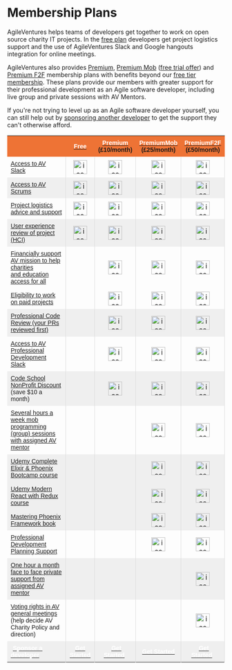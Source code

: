 # Membership Plans

AgileVentures helps teams of developers get together to work on open source charity IT projects.  In the [free plan](http://www.agileventures.org/free) developers get project logistics support and the use of AgileVentures Slack and Google hangouts integration for online meetings.

AgileVentures also provides [Premium](http://www.agileventures.org/premium), [Premium Mob](https://www.agileventures.org/premium_mob) ([free trial offer](https://www.agileventures.org/premium-mob-offer)) and [Premium F2F](https://www.agileventures.org/premium_f2f) membership plans with benefits beyond our [free tier membership](http://www.agileventures.org/free). These plans provide our members with greater support for their professional development as an Agile software developer, including live group and private sessions with AV Mentors.

If you're not trying to level up as an Agile software developer yourself, you can still help out by [sponsoring another developer](http://www.agileventures.org/sponsorship) to get the support they can't otherwise afford.

<table class="tg" style="border-collapse: collapse;border-spacing:0;border-color: #aaa;" width="100%" border="0">
	<tbody>
<tr style="background-color: #ee7335;">
		<td width="350px"></td>
		<th width="65px" align="center" style="font-family: Arial, sans-serif;font-size: 14px;padding:8px;"><div style="text-align: center;"><a href="/free"><font color="#ffffff">Free</font></a></div></th>
		<th width="65px" align="center" style="font-family: Arial, sans-serif;font-size: 14px;padding:8px;">
<div style="text-align: center;"><a href="/premium"><font color="#ffffff">Premium</font></a></div>
<div style="text-align: center;">(&#xa3;10/month)</div>
</th>
         <th width="65px" align="center" style="font-family: Arial, sans-serif;font-size: 14px;padding:8px;">
<div style="text-align: center;"><a href="/premium_mob"><font color="#ffffff">PremiumMob</font></a></div>
<div style="text-align: center;">(&#xa3;25/month)</div> </th>
		<th width="60px" align="center" style="font-family: Arial, sans-serif;font-size: 14px;padding:8px;">
<div style="text-align: center;"><a href="/premium_f2f"><font color="#ffffff">PremiumF2F</font></a></div>
<div style="text-align: center;">(&#xa3;50/month)</div>
</th>
    </tr>
    <tr>
		<td style="font-family: Arial, sans-serif;font-size: 14px;padding:8px;"><a href="/free">Access to AV Slack</a></td>    
      <td align="center" style="padding:8px;border-left:solid 1px #ddd;"><img width="32px" src="https://cdn3.iconfinder.com/data/icons/flat-actions-icons-9/512/Tick_Mark-128.png" alt="icon"></td>
      <td align="center" style="padding:8px;border-left:solid 1px #ddd;"><img width="32px" src="https://cdn3.iconfinder.com/data/icons/flat-actions-icons-9/512/Tick_Mark-128.png" alt="icon" title="Image not found"></td>
      <td align="center" style="padding:8px;border-left:solid 1px #ddd;"><img width="32px" src="https://cdn3.iconfinder.com/data/icons/flat-actions-icons-9/512/Tick_Mark-128.png" alt="icon" title="Image not found"></td>
      <td align="center" style="padding:8px;border-left:solid 1px #ddd;border-right:solid 1px #ddd;"><img width="32px" src="https://cdn3.iconfinder.com/data/icons/flat-actions-icons-9/512/Tick_Mark-128.png" alt="icon" title="Image not found"></td>
    </tr>
    <tr>
		<td style="font-family: Arial, sans-serif;font-size: 14px;background:#efefef;padding:8px;"><a href="/free">Access to AV Scrums</a></td>    
		<td align="center" style="background:#efefef;padding:8px;border-left:solid 1px #ddd;"><img width="32px" src="https://cdn3.iconfinder.com/data/icons/flat-actions-icons-9/512/Tick_Mark-128.png" alt="icon" title="Image not found"></td>
		<td align="center" style="background:#efefef;padding:8px;border-left:solid 1px #ddd;"><img width="32px" src="https://cdn3.iconfinder.com/data/icons/flat-actions-icons-9/512/Tick_Mark-128.png" alt="icon" title="Image not found"></td>
		<td align="center" style="background:#efefef;padding:8px;border-left:solid 1px #ddd;"><img width="32px" src="https://cdn3.iconfinder.com/data/icons/flat-actions-icons-9/512/Tick_Mark-128.png" alt="icon" title="Image not found"></td>
		<td align="center" style="background:#efefef;padding:8px;border-left:solid 1px #ddd;border-right:solid 1px #ddd;"><img width="32px" src="https://cdn3.iconfinder.com/data/icons/flat-actions-icons-9/512/Tick_Mark-128.png" alt="icon" title="Image not found"></td>
	</tr>
    <tr>
		<td style="font-family: Arial, sans-serif;font-size: 14px;padding:8px;"><a href="/free">Project logistics advice and support</a></td>    
		<td align="center" style="padding:8px;border-left:solid 1px #ddd;"><img width="32px" src="https://cdn3.iconfinder.com/data/icons/flat-actions-icons-9/512/Tick_Mark-128.png" alt="icon" title="Image not found"></td>
    	<td align="center" style="padding:8px;border-left:solid 1px #ddd;"><img width="32px" src="https://cdn3.iconfinder.com/data/icons/flat-actions-icons-9/512/Tick_Mark-128.png" alt="icon" title="Image not found"></td>
    	<td align="center" style="padding:8px;border-left:solid 1px #ddd;"><img width="32px" src="https://cdn3.iconfinder.com/data/icons/flat-actions-icons-9/512/Tick_Mark-128.png" alt="icon" title="Image not found"></td>
    	<td align="center" style="padding:8px;border-left:solid 1px #ddd;border-right:solid 1px #ddd;"><img width="32px" src="https://cdn3.iconfinder.com/data/icons/flat-actions-icons-9/512/Tick_Mark-128.png" alt="icon" title="Image not found"></td>
    	</tr>
    <tr>
		<td style="font-family: Arial, sans-serif;font-size: 14px;background:#efefef;padding:8px;"><a href="/free">User experience review of project (HCI)</a></td>    
		<td align="center" style="background:#efefef;padding:8px;border-left:solid 1px #ddd;"><img width="32px" src="https://cdn3.iconfinder.com/data/icons/flat-actions-icons-9/512/Tick_Mark-128.png" alt="icon" title="Image not found"></td>
        <td align="center" style="background:#efefef;padding:8px;border-left:solid 1px #ddd;"><img width="32px" src="https://cdn3.iconfinder.com/data/icons/flat-actions-icons-9/512/Tick_Mark-128.png" alt="icon" title="Image not found"></td>
        <td align="center" style="background:#efefef;padding:8px;border-left:solid 1px #ddd;"><img width="32px" src="https://cdn3.iconfinder.com/data/icons/flat-actions-icons-9/512/Tick_Mark-128.png" alt="icon" title="Image not found"></td>
        <td align="center" style="background:#efefef;padding:8px;border-left:solid 1px #ddd;border-right:solid 1px #ddd;"><img width="32px" src="https://cdn3.iconfinder.com/data/icons/flat-actions-icons-9/512/Tick_Mark-128.png" alt="icon" title="Image not found"></td>
    </tr>
    <tr>
		<td style="font-family: Arial, sans-serif;font-size: 14px;padding:8px;"><a href="/premium">Financially support AV mission to help charities <br>and education access for all</a></td>   
		<td align="center" style="padding:8px;border-left:solid 1px #ddd;"></td>
		<td align="center" style="padding:8px;border-left:solid 1px #ddd;"><img width="32px" src="https://cdn3.iconfinder.com/data/icons/flat-actions-icons-9/512/Tick_Mark-128.png" alt="icon" title="Image not found"></td>
		<td align="center" style="padding:8px;border-left:solid 1px #ddd;"><img width="32px" src="https://cdn3.iconfinder.com/data/icons/flat-actions-icons-9/512/Tick_Mark-128.png" alt="icon" title="Image not found"></td>
		<td align="center" style="padding:8px;border-left:solid 1px #ddd;border-right:solid 1px #ddd;"><img width="32px" src="https://cdn3.iconfinder.com/data/icons/flat-actions-icons-9/512/Tick_Mark-128.png" alt="icon" title="Image not found"></td>
	</tr>
	<tr>
		<td style="font-family: Arial, sans-serif;font-size: 14px;padding:8px;"><a href="/premium">Eligibility to work on paid projects</a></td>    
		<td align="center" style="padding:8px;border-left:solid 1px #ddd;"></td>
		<td align="center" style="padding:8px;border-left:solid 1px #ddd;"><img width="32px" src="https://cdn3.iconfinder.com/data/icons/flat-actions-icons-9/512/Tick_Mark-128.png" alt="icon" title="Image not found"></td>
		<td align="center" style="padding:8px;border-left:solid 1px #ddd;"><img width="32px" src="https://cdn3.iconfinder.com/data/icons/flat-actions-icons-9/512/Tick_Mark-128.png" alt="icon" title="Image not found"></td>
		<td align="center" style="padding:8px;border-left:solid 1px #ddd;border-right:solid 1px #ddd;"><img width="32px" src="https://cdn3.iconfinder.com/data/icons/flat-actions-icons-9/512/Tick_Mark-128.png" alt="icon" title="Image not found"></td>
	</tr>
	<tr>
		<td style="font-family: Arial, sans-serif;font-size: 14px;background:#efefef;padding:8px;"><a href="/premium">Professional Code Review (your PRs reviewed first)</a></td>    
		<td align="center" style="background:#efefef;padding:8px;border-left:solid 1px #ddd;"></td>
		<td align="center" style="background:#efefef;padding:8px;border-left:solid 1px #ddd;"><img width="32px" src="https://cdn3.iconfinder.com/data/icons/flat-actions-icons-9/512/Tick_Mark-128.png" alt="icon" title="Image not found"></td>
		<td align="center" style="background:#efefef;padding:8px;border-left:solid 1px #ddd;"><img width="32px" src="https://cdn3.iconfinder.com/data/icons/flat-actions-icons-9/512/Tick_Mark-128.png" alt="icon" title="Image not found"></td>
		<td align="center" style="background:#efefef;padding:8px;border-left:solid 1px #ddd;border-right:solid 1px #ddd;"><img width="32px" src="https://cdn3.iconfinder.com/data/icons/flat-actions-icons-9/512/Tick_Mark-128.png" alt="icon" title="Image not found"></td>
	</tr>
 	<tr>
		<td style="font-family: Arial, sans-serif;font-size: 14px;padding:8px;"><a href="/premium">Access to AV Professional Development Slack</a></td>    
		<td align="center" style="padding:8px;border-left:solid 1px #ddd;"></td>
		<td align="center" style="padding:8px;border-left:solid 1px #ddd;"><img width="32px" src="https://cdn3.iconfinder.com/data/icons/flat-actions-icons-9/512/Tick_Mark-128.png" alt="icon" title="Image not found"></td>
		<td align="center" style="padding:8px;border-left:solid 1px #ddd;"><img width="32px" src="https://cdn3.iconfinder.com/data/icons/flat-actions-icons-9/512/Tick_Mark-128.png" alt="icon" title="Image not found"></td>
		<td align="center" style="padding:8px;border-left:solid 1px #ddd;border-right:solid 1px #ddd;"><img width="32px" src="https://cdn3.iconfinder.com/data/icons/flat-actions-icons-9/512/Tick_Mark-128.png" alt="icon" title="Image not found"></td>
	</tr>
	<tr>
		<td style="font-family: Arial, sans-serif;font-size: 14px;background:#efefef;padding:8px;">
<a href="/premium">Code School NonProfit Discount</a> (save $10 a month)</td>    
		<td align="center" style="background:#efefef;padding:8px;border-left:solid 1px #ddd;"></td>
		<td align="center" style="background:#efefef;padding:8px;border-left:solid 1px #ddd;"><img width="32px" src="https://cdn3.iconfinder.com/data/icons/flat-actions-icons-9/512/Tick_Mark-128.png" alt="icon" title="Image not found"></td>
		<td align="center" style="background:#efefef;padding:8px;border-left:solid 1px #ddd;"><img width="32px" src="https://cdn3.iconfinder.com/data/icons/flat-actions-icons-9/512/Tick_Mark-128.png" alt="icon" title="Image not found"></td>
		<td align="center" style="background:#efefef;padding:8px;border-left:solid 1px #ddd;border-right:solid 1px #ddd;"><img width="32px" src="https://cdn3.iconfinder.com/data/icons/flat-actions-icons-9/512/Tick_Mark-128.png" alt="icon" title="Image not found"></td>
		</tr>
	<tr>
		<td style="font-family: Arial, sans-serif;font-size: 14px;padding:8px;"><a href="/premium_mob">Several hours a week mob programming (group) sessions with assigned AV mentor</a></td>    
		<td align="center" style="padding:8px;border-left:solid 1px #ddd;"></td>
		<td align="center" style="padding:8px;border-left:solid 1px #ddd;"></td>
		<td align="center" style="padding:8px;border-left:solid 1px #ddd;"><img width="32px" src="https://cdn3.iconfinder.com/data/icons/flat-actions-icons-9/512/Tick_Mark-128.png" alt="icon" title="Image not found"></td>
		<td align="center" style="padding:8px;border-left:solid 1px #ddd;border-right:solid 1px #ddd;"><img width="32px" src="https://cdn3.iconfinder.com/data/icons/flat-actions-icons-9/512/Tick_Mark-128.png" alt="icon" title="Image not found"></td>
	</tr>
	<tr>
		<td style="font-family: Arial, sans-serif;font-size: 14px;background:#efefef;padding:8px;"><a href="/premium_mob">Udemy Complete Elixir &amp; Phoenix Bootcamp course</a></td>    
		<td align="center" style="background:#efefef;padding:8px;border-left:solid 1px #ddd;"></td>
		<td align="center" style="background:#efefef;padding:8px;border-left:solid 1px #ddd;"></td>
		<td align="center" style="background:#efefef;padding:8px;border-left:solid 1px #ddd;"><img width="32px" src="https://cdn3.iconfinder.com/data/icons/flat-actions-icons-9/512/Tick_Mark-128.png" alt="icon" title="Image not found"></td>
		<td align="center" style="background:#efefef;padding:8px;border-left:solid 1px #ddd;border-right:solid 1px #ddd;"><img width="32px" src="https://cdn3.iconfinder.com/data/icons/flat-actions-icons-9/512/Tick_Mark-128.png" alt="icon" title="Image not found"></td>
	</tr>
<tr>
		<td style="font-family: Arial, sans-serif;font-size: 14px;background:#efefef;padding:8px;"><a href="/premium_mob">Udemy Modern React with Redux course</a></td>    
		<td align="center" style="background:#efefef;padding:8px;border-left:solid 1px #ddd;"></td>
		<td align="center" style="background:#efefef;padding:8px;border-left:solid 1px #ddd;"></td>
		<td align="center" style="background:#efefef;padding:8px;border-left:solid 1px #ddd;"><img width="32px" src="https://cdn3.iconfinder.com/data/icons/flat-actions-icons-9/512/Tick_Mark-128.png" alt="icon" title="Image not found"></td>
		<td align="center" style="background:#efefef;padding:8px;border-left:solid 1px #ddd;border-right:solid 1px #ddd;"><img width="32px" src="https://cdn3.iconfinder.com/data/icons/flat-actions-icons-9/512/Tick_Mark-128.png" alt="icon" title="Image not found"></td>
	</tr>
<tr>
		<td style="font-family: Arial, sans-serif;font-size: 14px;background:#efefef;padding:8px;"><a href="/premium_mob">Mastering Phoenix Framework book</a></td>    
		<td align="center" style="background:#efefef;padding:8px;border-left:solid 1px #ddd;"></td>
		<td align="center" style="background:#efefef;padding:8px;border-left:solid 1px #ddd;"></td>
		<td align="center" style="background:#efefef;padding:8px;border-left:solid 1px #ddd;"><img width="32px" src="https://cdn3.iconfinder.com/data/icons/flat-actions-icons-9/512/Tick_Mark-128.png" alt="icon" title="Image not found"></td>
		<td align="center" style="background:#efefef;padding:8px;border-left:solid 1px #ddd;border-right:solid 1px #ddd;"><img width="32px" src="https://cdn3.iconfinder.com/data/icons/flat-actions-icons-9/512/Tick_Mark-128.png" alt="icon" title="Image not found"></td>
	</tr>
	<tr>
		<td style="font-family: Arial, sans-serif;font-size: 14px;padding:8px;"><a href="/premium_mob">Professional Development Planning Support</a></td>                       
  		<td align="center" style="padding:8px;border-left:solid 1px #ddd;"></td>
		<td align="center" style="padding:8px;border-left:solid 1px #ddd;"></td>
		<td align="center" style="padding:8px;border-left:solid 1px #ddd;"><img width="32px" src="https://cdn3.iconfinder.com/data/icons/flat-actions-icons-9/512/Tick_Mark-128.png" alt="icon" title="Image not found"></td>
		<td align="center" style="padding:8px;border-left:solid 1px #ddd;border-right:solid 1px #ddd;"><img width="32px" src="https://cdn3.iconfinder.com/data/icons/flat-actions-icons-9/512/Tick_Mark-128.png" alt="icon" title="Image not found"></td>
	</tr>
	<tr>
		<td style="font-family: Arial, sans-serif;font-size: 14px;background:#efefef;padding:8px;"><a href="/premium_f2f">One hour a month face to face private support from assigned AV mentor</a></td>    
		<td align="center" style="background:#efefef;padding:8px;border-left:solid 1px #ddd;"></td>
		<td align="center" style="background:#efefef;padding:8px;border-left:solid 1px #ddd;"></td>
		<td align="center" style="background:#efefef;padding:8px;border-left:solid 1px #ddd;"></td>
		<td align="center" style="background:#efefef;padding:8px;border-left:solid 1px #ddd;border-right:solid 1px #ddd;"><img width="32px" src="https://cdn3.iconfinder.com/data/icons/flat-actions-icons-9/512/Tick_Mark-128.png" alt="icon" title="Image not found"></td>
	</tr>
	<tr>
		<td style="font-family: Arial, sans-serif;font-size: 14px;padding:8px;">
<a href="/premium_f2f">Voting rights in AV general meetings </a><br>(help decide AV Charity Policy and direction)</td>    
		<td align="center" style="padding:8px;border-left:solid 1px #ddd;"></td>
		<td align="center" style="padding:8px;border-left:solid 1px #ddd;"></td>
		<td align="center" style="padding:8px;border-left:solid 1px #ddd;"></td>
		<td align="center" style="padding:8px;border-left:solid 1px #ddd;border-right:solid 1px #ddd;"><img width="32px" src="https://cdn3.iconfinder.com/data/icons/flat-actions-icons-9/512/Tick_Mark-128.png" alt="icon" title="Image not found"></td>
	</tr>
    <tr>
		<td style="font-family: Arial, sans-serif;font-size: 14px;padding:8px;background:#efefef;"><span class="btn btn-primary btn-block" style="padding:5px;width: 350px;"><a href="http://www.agileventures.org/sponsorship"><strong><font color="#ffffff">Sponsor a developer</font></strong></a></span></td>    
		<td align="center" style="font-family: Arial, sans-serif;font-size: 14px;padding:8px;background:#efefef;border-left:solid 1px #ddd;"><span class="btn btn-primary btn-block"><a href="http://www.agileventures.org/users/sign_up"><font color="#ffffff"><b>Get Started</b></font></a></span></td>
		<td align="center" style="font-family: Arial, sans-serif;font-size: 14px;padding:8px;background:#efefef;border-left:solid 1px #ddd;">
			 <span class="btn btn-primary btn-block" style="padding:5px;"><a href="http://www.agileventures.org/subscriptions/new?plan=premium"><b><font color="#ffffff">Get Started</font></b></a></span>
</td>
		<td align="center" style="font-family: Arial, sans-serif;font-size: 14px;padding:8px;background:#efefef;border-left:solid 1px #ddd;">
			 <span class="btn btn-primary btn-block" style="padding:5px;"><a href="http://www.agileventures.org/subscriptions/new?plan=premiummob"><b><font color="#ffffff">Get Started</font></b></a></span>
</td>
		<td align="center" style="font-family: Arial, sans-serif;font-size: 14px;padding:8px;background:#efefef;border-left:solid 1px #ddd;border-right:solid 1px #ddd;">
			 <span class="btn btn-primary btn-block" style="padding:5px;"><a href="http://www.agileventures.org/subscriptions/new?plan=premiumf2f"><b><font color="#ffffff">Get Started</font></b></a></span>
</td>
</tr>
</tbody>
</table>
